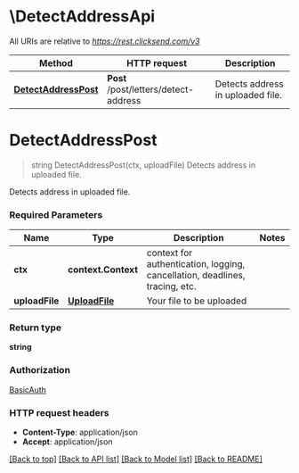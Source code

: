 # \DetectAddressApi

All URIs are relative to *https://rest.clicksend.com/v3*

Method | HTTP request | Description
------------- | ------------- | -------------
[**DetectAddressPost**](DetectAddressApi.md#DetectAddressPost) | **Post** /post/letters/detect-address | Detects address in uploaded file.


# **DetectAddressPost**
> string DetectAddressPost(ctx, uploadFile)
Detects address in uploaded file.

Detects address in uploaded file.

### Required Parameters

Name | Type | Description  | Notes
------------- | ------------- | ------------- | -------------
 **ctx** | **context.Context** | context for authentication, logging, cancellation, deadlines, tracing, etc.
  **uploadFile** | [**UploadFile**](UploadFile.md)| Your file to be uploaded | 

### Return type

**string**

### Authorization

[BasicAuth](../README.md#BasicAuth)

### HTTP request headers

 - **Content-Type**: application/json
 - **Accept**: application/json

[[Back to top]](#) [[Back to API list]](../README.md#documentation-for-api-endpoints) [[Back to Model list]](../README.md#documentation-for-models) [[Back to README]](../README.md)

